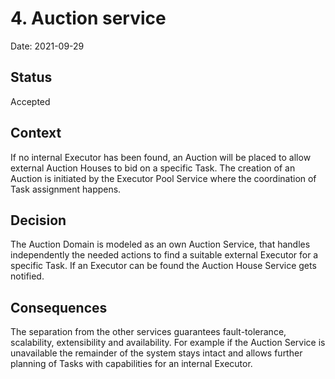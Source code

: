 # 4. Auction service

Date: 2021-09-29

## Status

Accepted

## Context

If no internal Executor has been found, an Auction will be placed to allow external Auction Houses to bid on a specific Task. The creation of an Auction is initiated by the Executor Pool Service where the coordination of Task assignment happens.

## Decision

The Auction Domain is modeled as an own Auction Service, that handles independently the needed actions to find a suitable external Executor for a specific Task. If an Executor can be found the Auction House Service gets notified.

## Consequences

The separation from the other services guarantees fault-tolerance, scalability, extensibility and availability. For example if the Auction Service is unavailable the remainder of the system stays intact and allows further planning of Tasks with capabilities for an internal Executor.
